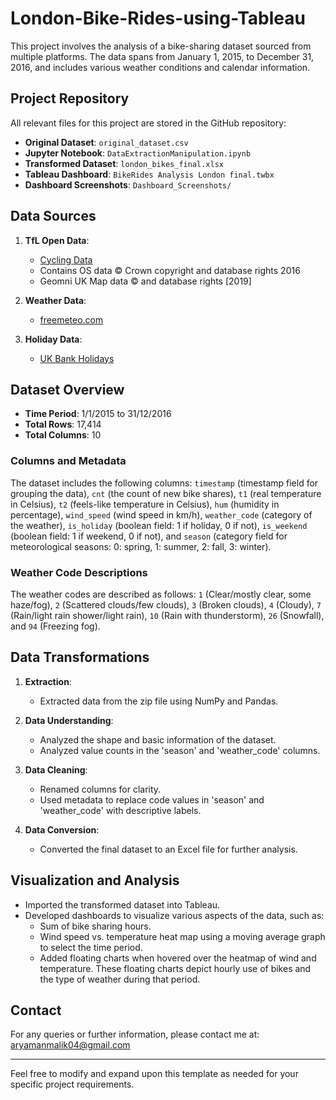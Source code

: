 # London-Bike-Rides-using-Tableau

This project involves the analysis of a bike-sharing dataset sourced from multiple platforms. The data spans from January 1, 2015, to December 31, 2016, and includes various weather conditions and calendar information.

## Project Repository

All relevant files for this project are stored in the GitHub repository:

- **Original Dataset**: `original_dataset.csv`
- **Jupyter Notebook**: `DataExtractionManipulation.ipynb`
- **Transformed Dataset**: `london_bikes_final.xlsx`
- **Tableau Dashboard**: `BikeRides Analysis London final.twbx`
- **Dashboard Screenshots**: `Dashboard_Screenshots/`

## Data Sources

1. **TfL Open Data**:
    - [Cycling Data](https://cycling.data.tfl.gov.uk/)
    - Contains OS data © Crown copyright and database rights 2016
    - Geomni UK Map data © and database rights [2019]

2. **Weather Data**:
    - [freemeteo.com](https://freemeteo.com)

3. **Holiday Data**:
    - [UK Bank Holidays](https://www.gov.uk/bank-holidays)

## Dataset Overview

- **Time Period**: 1/1/2015 to 31/12/2016
- **Total Rows**: 17,414
- **Total Columns**: 10

### Columns and Metadata

The dataset includes the following columns: `timestamp` (timestamp field for grouping the data), `cnt` (the count of new bike shares), `t1` (real temperature in Celsius), `t2` (feels-like temperature in Celsius), `hum` (humidity in percentage), `wind_speed` (wind speed in km/h), `weather_code` (category of the weather), `is_holiday` (boolean field: 1 if holiday, 0 if not), `is_weekend` (boolean field: 1 if weekend, 0 if not), and `season` (category field for meteorological seasons: 0: spring, 1: summer, 2: fall, 3: winter).

### Weather Code Descriptions

The weather codes are described as follows: `1` (Clear/mostly clear, some haze/fog), `2` (Scattered clouds/few clouds), `3` (Broken clouds), `4` (Cloudy), `7` (Rain/light rain shower/light rain), `10` (Rain with thunderstorm), `26` (Snowfall), and `94` (Freezing fog).

## Data Transformations

1. **Extraction**:
    - Extracted data from the zip file using NumPy and Pandas.

2. **Data Understanding**:
    - Analyzed the shape and basic information of the dataset.
    - Analyzed value counts in the 'season' and 'weather_code' columns.

3. **Data Cleaning**:
    - Renamed columns for clarity.
    - Used metadata to replace code values in 'season' and 'weather_code' with descriptive labels.

4. **Data Conversion**:
    - Converted the final dataset to an Excel file for further analysis.

## Visualization and Analysis

- Imported the transformed dataset into Tableau.
- Developed dashboards to visualize various aspects of the data, such as:
    - Sum of bike sharing hours.
    - Wind speed vs. temperature heat map using a moving average graph to select the time period.
    - Added floating charts when hovered over the heatmap of wind and temperature. These floating charts depict hourly use of bikes and the type of weather during that period.

## Contact

For any queries or further information, please contact me at: aryamanmalik04@gmail.com

---

Feel free to modify and expand upon this template as needed for your specific project requirements.
